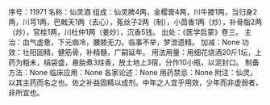 序号：11971
名称：仙灵酒
组成：仙灵脾4两，金樱膏4两，川牛膝1两，当归身2两，川芎1两，巴戟天1两（去心），菟丝子2两（制），小茴香1两（炒），补骨脂2两（炒），官桂1两，川杜仲1两（姜炒），沉香5钱。
出处：《医学启蒙》卷三。
主治：血气虚惫，下元痼冷，腰膝无力。临事不举，梦泄遗精。
加减：None
功效：壮阳固精，健筋骨，补精髓，广嗣延年。
用法用量：用细花烧酒20斤1坛，上药为粗未，绢袋盛，悬胎煮3炷香，放土地上3宿，分作10小瓶，以泥封口。
制备方法：None
临床应用：None
各家论述：None
用药禁忌：None
附注：仙灵，以其主药而名之也。佐之补益固精以成剂。中年之人宜乎用效，少年而非虚弱者，非所宜也。
